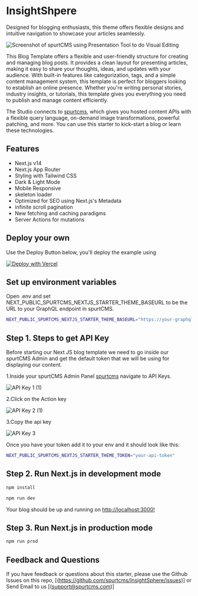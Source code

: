 # InsightShpere

Designed for blogging enthusiasts, this theme offers flexible designs and intuitive navigation to showcase your articles seamlessly.

![Screenshot of spurtCMS using Presentation Tool to do Visual Editing](https://dev.spurtcms.com/public/img/Cover%20image%20-%20Stories.jpg)


This Blog Template offers a flexible and user-friendly structure for creating and managing blog posts. It provides a clean layout for presenting articles, making it easy to share your thoughts, ideas, and updates with your audience. With built-in features like categorization, tags, and a simple content management system, this template is perfect for bloggers looking to establish an online presence. Whether you're writing personal stories, industry insights, or tutorials, this template gives you everything you need to publish and manage content efficiently.

The Studio connects to [spurtcms](https://spurtcms.com), which gives you hosted content APIs with a flexible query language, on-demand image transformations, powerful patching, and more. You can use this starter to kick-start a blog or learn these technologies.

## Features

- Next.js v14
- Next.js App Router
- Styling with Tailwind CSS
- Dark & Light Mode
- Mobile Responsive
- skeleton loader 
- Optimized for SEO using Next.js's Metadata
- infinite scroll pagination
- New fetching and caching paradigms
- Server Actions for mutations







## Deploy your own

Use the Deploy Button below, you'll deploy the example using 

[![Deploy with Vercel](https://vercel.com/button)](https://vercel.com/new/clone?repository-url=https%3A%2F%2Fgithub.com%2Fspurtcms%2Fv1-blog1-theme&demo-title=v1-blog1-theme&env=NEXT_PUBLIC_SPURTCMS_NEXTJS_STARTER_APIKEY)




## Set up environment variables

Open .env and set  NEXT_PUBLIC_SPURTCMS_NEXTJS_STARTER_THEME_BASEURL  to  be the URL to your GraphQL endpoint in spurtCMS. 
```bash
NEXT_PUBLIC_SPURTCMS_NEXTJS_STARTER_THEME_BASEURL="https://your-graphql-endpoint-url"
```

 
## Step 1. Steps to get API Key
 
 Before starting our Next JS blog template we need to go inside our spurtCMS Admin and get the default token that we will be using for displaying our content.

1.Inside your spurtCMS Admin Panel [spurtcms](https://dev.spurtcms.com) navigate to API Keys.

![API Key 1 (1)](https://github.com/user-attachments/assets/b3806e8f-1dcd-4f75-88fe-8366b3036d47)



2.Click on the Action key

![API Key 2 (1)](https://github.com/user-attachments/assets/7976ebe4-40f9-4c65-b99b-195e73ca2f9a)

3.Copy the api key

![API Key 3](https://github.com/user-attachments/assets/a3d34ac1-7243-4931-8a09-6c40c2d005b4)



Once you have your token add it to your env and it should look like this:





```bash
NEXT_PUBLIC_SPURTCMS_NEXTJS_STARTER_THEME_TOKEN="your-api-token"
```





## Step 2. Run Next.js in development mode
```bash
npm install 
```
```bash
npm run dev
```
Your blog should be up and running on [http://localhost:3000!](http://localhost:3000!)


## Step 3. Run Next.js in production mode
```bash
npm run prod
```

## Feedback and Questions
If you have feedback or questions about this starter, please use the Github Issues on this repo, [(https://github.com/spurtcms/InsightSphere/issues)]
or Send Email to us [(support@spurtcms.com)]


